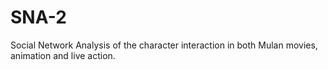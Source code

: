 # SNA-2
Social Network Analysis of the character interaction in both Mulan movies, animation and live action. 
